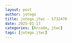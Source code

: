```yaml
---
layout: post
author: jotego
title: jotego.jtwc - 5732478
date: 2025-01-17
categories: [Arcade, jtwc]
tags: [jotego.jtwc]
---
```


